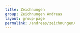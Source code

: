 ```yaml
---
title: Zeichnungen
group: Zeichnungen Andreas
layout: group-page
permalink: /andreas/zeichnungen/
---
```

